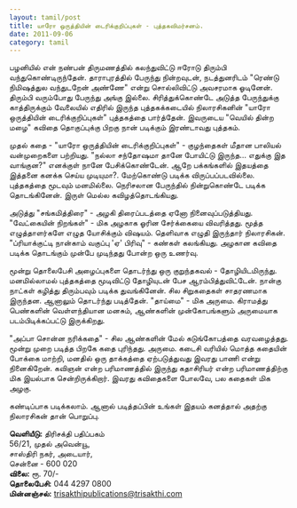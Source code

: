 ```yaml
---
layout: tamil/post
title: யாரோ ஒருத்தியின் டைரிக்குறிப்புகள் - புத்தகவிமர்சனம்.
date: 2011-09-06
category: tamil
---
```


பழனியில் என் நண்பன் திருமணத்தில் கலந்துவிட்டு ஈரோடு திரும்பி வந்துகொண்டிருந்தேன். தாராபுரத்தில் பேருந்து நின்றவுடன், நடத்துனரிடம் "ரெண்டு நிமிஷத்துல வந்துடறேன் அண்ணே" என்று சொல்லிவிட்டு அவசரமாக ஓடினேன். திரும்பி வரும்போது பேருந்து அங்கு இல்லை. சிரித்துக்கொண்டே அடுத்த பேருந்துக்கு காத்திருக்கும் வேலையில் எதிரில் இருந்த புத்தகக்கடையில் நிலாரசிகனின் "யாரோ ஒருத்தியின் டைரிக்குறிப்புகள்" புத்தகத்தை பார்த்தேன். இவருடைய "வெயில் தின்ற மழை" கவிதை தொகுப்புக்கு பிறகு நான் படிக்கும் இரண்டாவது புத்தகம்.

முதல் கதை - "யாரோ ஒருத்தியின் டைரிக்குறிப்புகள்" - குழந்தைகள் மீதான பாலியல் வன்முறைகளை பற்றியது. "நல்லா சந்தோஷமா தானே போயிட்டு இருந்த... எதுக்கு இத வாங்குன?" எனக்குள் நானே பேசிக்கொண்டேன். ஆறே பக்கங்களில் இதயத்தை இத்தனை கனக்க செய்ய முடியுமா?. மேற்கொண்டு படிக்க விருப்பப்படவில்லை. புத்தகத்தை மூடவும் மனமில்லை. நெரிசலான பேருந்தில் நின்றுகொண்டே படிக்க தொடங்கினேன். இருள் மெல்ல கவிழத்தொடங்கியது.

அடுத்து "சங்கமித்திரை" - அழகி திரைப்படத்தை ஏனோ நினைவுப்படுத்தியது. "வேட்கையின் நிறங்கள்" - மிக அழகாக ஓரின சேர்க்கையை விவரித்தது. மூத்த எழுத்தாளர்களே எழுத யோசிக்கும் விஷயம். தெளிவாக எழுதி இருந்தார் நிலாரசிகன். "ப்ரியாக்குட்டி நான்காம் வகுப்பு 'ஏ' பிரிவு" - கண்கள் கலங்கியது. அழகான கவிதை படிக்க தொடங்கும் முன்பே முடிந்தது போன்ற ஒரு உணர்வு.

மூன்று தொலைபேசி அழைப்புகளை தொடர்ந்து ஒரு குறுந்தகவல் - தோழியிடமிருந்து. மனமில்லாமல் புத்தகத்தை மூடிவிட்டு தோழியுடன் பேச ஆரம்பித்துவிட்டேன். நான்கு நாட்கள் கழித்து திரும்பவும் படிக்க துவங்கினேன். சில சிறுகதைகள் சாதரணமாக இருந்தன. ஆனாலும் தொடர்ந்து படித்தேன். "தாய்மை" - மிக அருமை. கிராமத்து பெண்களின் வெள்ளந்தியான மனசும், ஆண்களின் முன்கோபங்களும் அருமையாக படம்பிடிக்கப்பட்டு இருக்கிறது.

"அப்பா சொன்ன நரிக்கதை" - சில ஆண்களின் மேல் கடுங்கோபத்தை வரவழைத்தது. மூன்று முறை படித்த பிறகே கதை புரிந்தது. அருமை. கடைசி வரியில் மொத்த கதையின் போக்கை மாற்றி, மனதில் ஒரு தாக்கத்தை ஏற்படுத்துவது இவரது பாணி என்று நினைகிறேன். கவிஞன் என்ற பரிமாணத்தில் இருந்து கதாசிரியர் என்ற பரிமாணத்திற்கு மிக இயல்பாக சென்றிருக்கிறார். இவரது கவிதைகளை போலவே, பல கதைகள் மிக அழகு.

கண்டிப்பாக படிக்கலாம். ஆனால் படித்தப்பின் உங்கள் இதயம் கனத்தால் அதற்கு நிலாரசிகன் தான் பொறுப்பு.

**வெளியீடு:** திரிசக்தி பதிப்பகம் <br/>
56/21, முதல் அவென்யூ, <br/>
சாஸ்திரி நகர், அடையார், <br/>
சென்னை - 600 020 <br/>
**விலை:** ரூ. 70/- <br/>
**தொலைபேசி:** 044 4297 0800 <br/>
**மின்னஞ்சல்:** trisakthipublications@trisakthi.com
